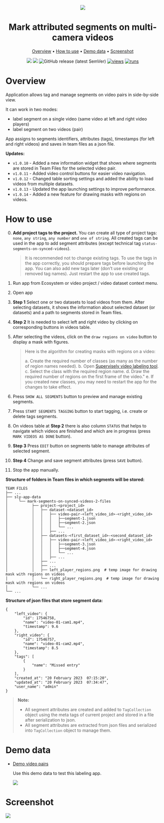 <div align="center" markdown>

<img src="https://user-images.githubusercontent.com/115161827/211619537-9c5cda6a-788c-4baa-b27e-6a6800e6fdbe.png"/>

# Mark attributed segments on multi-camera videos

<p align="center">
  <a href="#Overview">Overview</a> •
  <a href="#How-to-Use">How to use</a> •
  <a href="#Demo-data">Demo data</a> •
  <a href="#Demo">Screenshot</a>
</p>

[![](https://img.shields.io/badge/supervisely-ecosystem-brightgreen)](https://ecosystem.supervise.ly/apps/supervisely-ecosystem/mark-segments-on-synced-videos-2)
[![](https://img.shields.io/badge/slack-chat-green.svg?logo=slack)](https://supervise.ly/slack)
![GitHub release (latest SemVer)](https://img.shields.io/github/v/release/supervisely-ecosystem/mark-segments-on-synced-videos-2)
[![views](https://app.supervise.ly/img/badges/views/supervisely-ecosystem/mark-segments-on-synced-videos-2)](https://supervise.ly)
[![runs](https://app.supervise.ly/img/badges/runs/supervisely-ecosystem/mark-segments-on-synced-videos-2.png)](https://supervise.ly)

</div>

# Overview

Application allows tag and manage segments on video pairs in side-by-side view.

It can work in two modes:

- label segment on a single video (same video at left and right video players)
- label segment on two videos (pair)

App assigns to segments identifiers, attributes (tags), timestamps (for left and right videos) and saves in team files as a json file.

**Updates:**

- `v1.0.10` - Added a new information widget that shows where segments are stored in Team Files for the selected video pair.
- `v1.0.11` - Added video control buttons for easier video navigation.
- `v1.0.12` - Changed table sorting settings and added the ability to load videos from multiple datasets.
- `v1.0.13` - Updated the app launching settings to improve performance.
- `v1.0.14` - Added a new feature for drawing masks with regions on videos.

# How to use

0. **Add project tags to the project.** You can create all type of project tags: `none`, `any string`, `any number` and `one of string`. All created tags can be used in the app to add segment attributes (except technical tag `status-segments-on-synced-videos`).

   > It is recommended not to change existing tags. To use the tags in the app correctly, you should prepare tags before launching the app.
   > You can also add new tags later (don’t use existing or removed tag names). Just restart the app to use created tags.

1. Run app from Ecosystem or video project / video dataset context menu.
2. Open app
3. **Step 1** Select one or two datasets to load videos from them. After selecting datasets, it shows the information about selected dataset (or datasets) and a path to segments stored in Team files.
4. **Step 2** It is needed to select left and right video by clicking on corresponding buttons in videos table.
5. After selecting the videos, click on the `draw regions on video` button to display a mask with figures.

   > Here is the algorithm for creating masks with regions on a video:
    >
    > a. Create the required number of classes (as many as the number of region names needed).
    > b. Open [Supervisely video labeling tool](https://ecosystem.supervise.ly/apps/video-labeling-tool?_ga=2.61496805.83358356.1676836201-1574751671.1670221597).
    > c. Select the class with the required region name.
    > d. Draw the required number of regions on the first frame of the video."
    > e. If you created new classes, you may need to restart the app for the changes to take effect.

6. Press `SHOW ALL SEGMENTS` button to preview and manage existing segments.
7. Press `START SEGMENTS TAGGING` button to start tagging, i.e. create or delete tags segments.
8. On videos table at **Step 2** there is also column `STATUS` that helps to navigate which videos are finished and which are in progress (press `MARK VIDEOS AS DONE` button).
9. **Step 3** Press `EDIT` button on segments table to manage attributes of selected segment.
10. **Step 4** Change and save segment attributes (press `SAVE` button).
11. Stop the app manually.

**Structure of folders in Team files in which segments will be stored:**

```
TEAM FILES
├── ...
├── sly-app-data
│     └── mark-segments-on-synced-videos-2-files
│           ├── project-<project_id>
│           │   ├── dataset-<dataset_id>
│           │   │   ├── video-pair-<left_video_id>-<right_video_id>
│           │   │   │   ├──segment-1.json
│           │   │   │   ├──segment-2.json
│           │   │   │   └── ...
│           │   │   ├── ...
│           │   ├── datasets-<first_dataset_id>-<second_dataset_id>
│           │   │   ├── video-pair-<left_video_id>-<right_video_id>
│           │   │   │   ├──segment-3.json
│           │   │   │   ├──segment-4.json
│           │   │   │   └── ...
│           │   │   ├── ...
│           │   ├── ...
│           │   ├── ...
│           │   ├── left_player_regions.png  # temp image for drawing mask with regions on videos
│           │   └── right_player_regions.png  # temp image for drawing mask with regions on videos
│           └── ...
└── ...
```

**Structure of json files that store segment data:**

```
{
    "left_video": {
        "id": 17546758,
        "name": "video-01-cam1.mp4",
        "timestamp": 9.6
    },
    "right_video": {
        "id": 17546757,
        "name": "video-01-cam2.mp4",
        "timestamp": 8.5
    },
    "tags": [
        {
            "name": "Missed entry"
        }
    ],
    "created_at": "20 February 2023  07:15:20",
    "updated_at": "20 February 2023  07:34:47",
    "user_name": "admin"
}
```

> **Note:**
>
> - All segment attributes are created and added to `TagCollection` object using the meta tags of current project and stored in a file after serialization to json.
> - All segment attributes are extracted from json files and serialized into `TagCollection` object to manage them.

# Demo data

- [Demo video pairs](https://ecosystem.supervise.ly/projects/demo-video-pairs)

  Use this demo data to test this labeling app.

  <img data-key="sly-module-link" data-module-slug="supervisely-ecosystem/demo-video-pairs" src="https://user-images.githubusercontent.com/12828725/191751649-770c75c0-1265-4cac-b83d-7b3155d20081.png"/>

# Screenshot

<img src="https://user-images.githubusercontent.com/79905215/221146415-83cf8975-45a4-4af7-8de4-48b3ef2452af.png">
